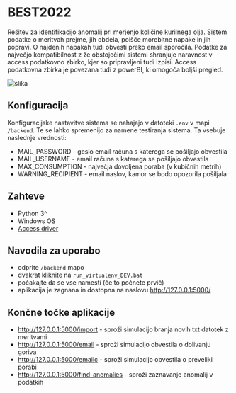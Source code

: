 # BEST2022
Rešitev za identifikacijo anomalij pri merjenjo količine kurilnega olja. Sistem podatke o meritvah prejme, jih obdela, poišče morebitne napake in jih popravi. O najdenih napakah tudi obvesti preko email sporočila. Podatke za največjo kompatibilnost z že obstoječimi sistemi shranjuje naravnost v access podatkovno zbirko, kjer so pripravljeni tudi izpisi. Access podatkovna zbirka je povezana tudi z powerBI, ki omogoča boljši pregled.

![slika](https://user-images.githubusercontent.com/33715779/155846810-f04b6a36-2bf7-4bc2-a177-d9c22f377c4c.png)

## Konfiguracija
Konfiguracijske nastavitve sistema se nahajajo v datoteki `.env` v mapi `/backend`. Te se lahko spremenijo za namene testiranja sistema. Ta vsebuje naslednje vrednosti:
- MAIL_PASSWORD - geslo email računa s katerega se pošiljajo obvestila
- MAIL_USERNAME - email računa s katerega se pošiljajo obvestila
- MAX_CONSUMPTION - največja dovoljena poraba (v kubičnih metrih)
- WARNING_RECIPIENT - email naslov, kamor se bodo opozorila pošiljala

## Zahteve
 - Python 3^
 - Windows OS
 - [Access driver](https://www.microsoft.com/en-US/download/details.aspx?id=13255)

## Navodila za uporabo
- odprite `/backend` mapo
- dvakrat kliknite na `run_virtualenv_DEV.bat`
- počakajte da se vse namesti (če to počnete prvič)
- aplikacija je zagnana in dostopna na naslovu http://127.0.0.1:5000/

## Končne točke aplikacije
- http://127.0.0.1:5000/import - sproži simulacijo branja novih txt datotek z meritvami
- http://127.0.0.1:5000/email - sproži simulacijo obvestila o dolivanju goriva
- http://127.0.0.1:5000/emailc - sproži simulacijo obvestila o preveliki porabi
- http://127.0.0.1:5000/find-anomalies - sproži zaznavanje anomalij v podatkih
